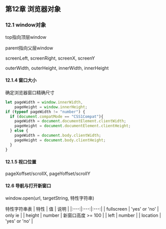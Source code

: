 ## 第12章 浏览器对象
### 12.1 window对象
top指向顶层window

parent指向父层window

screenLeft, screenRight, screenX, screenY

outerWidth, outerHeight, innerWidth, innerHeight

#### 12.1.4 窗口大小
确定浏览器窗口精确尺寸
```js
let pageWidth = window.innerWidth,
    pageHeight = window.innerHeight;
if (typeof pageWidth != "number") { 
  if (document.compatMode == "CSS1Compat"){
    pageWidth = document.documentElement.clientWidth;
    pageHeight = document.documentElement.clientHeight; 
  } else {
    pageWidth = document.body.clientWidth;
    pageHeight = document.body.clientHeight;
  }
}
```

#### 12.1.5 视口位置
pageXoffset/scrollX, pageYoffset/scrollY

#### 12.6 导航与打开新窗口
window.open(url, targetString, 特性字符串)

特性字符串表
| 特性 | 值 | 说明 |
|:---:|:---:|:---:|
| fullscreen | 'yes' or 'no' | only ie |
| height | number | 新窗口高度 >= 100 |
| left | number |
| location | 'yes' or 'no' |